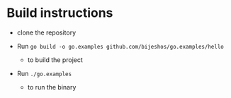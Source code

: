 # Build instructions

- clone the repository

- Run `go build -o go.examples github.com/bijeshos/go.examples/hello`
    - to build the project

- Run `./go.examples`
    - to run the binary